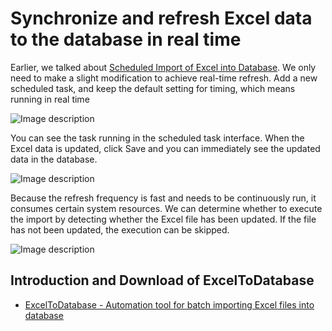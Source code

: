 
# Synchronize and refresh Excel data to the database in real time



Earlier, we talked about [Scheduled Import of Excel into Database](https://dev.to/ryjfgjl/scheduled-import-of-excel-into-database-4pcd).  We only need to make a slight modification to achieve real-time refresh.
Add a new scheduled task, and keep the default setting for timing, which means running in real time

![Image description](https://dev-to-uploads.s3.amazonaws.com/uploads/articles/ckvjm5nrce5sb8vx8tjy.png)



You can see the task running in the scheduled task interface.  When the Excel data is updated, click Save and you can immediately see the updated data in the database.

![Image description](https://dev-to-uploads.s3.amazonaws.com/uploads/articles/o3o433qpjyq1db6k41f5.png)


Because the refresh frequency is fast and needs to be continuously run, it consumes certain system resources. We can determine whether to execute the import by detecting whether the Excel file has been updated.  If the file has not been updated, the execution can be skipped.


![Image description](https://dev-to-uploads.s3.amazonaws.com/uploads/articles/pxfzj6ys8gcr3o3t7209.png)



## Introduction and Download of ExcelToDatabase
- [ExcelToDatabase - Automation tool for batch importing Excel files into database](https://github.com/ryjfgjl/ExcelToDatabase/blob/master/README.md)
 
